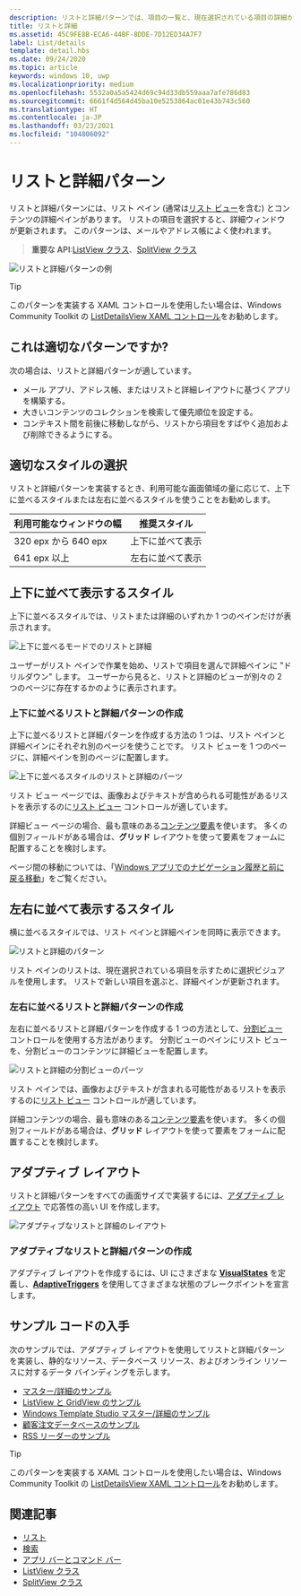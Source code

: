 ```yaml
---
description: リストと詳細パターンでは、項目の一覧と、現在選択されている項目の詳細が表示されます。 このパターンは、メールや連絡先リストまたはアドレス帳によく使用されます。
title: リストと詳細
ms.assetid: 45C9FE8B-ECA6-44BF-8DDE-7D12ED34A7F7
label: List/details
template: detail.hbs
ms.date: 09/24/2020
ms.topic: article
keywords: windows 10, uwp
ms.localizationpriority: medium
ms.openlocfilehash: 5532a0a5a5424d69c94d33db559aaa7afe786d83
ms.sourcegitcommit: 6661f4d564d45ba10e5253864ac01e43b743c560
ms.translationtype: HT
ms.contentlocale: ja-JP
ms.lasthandoff: 03/23/2021
ms.locfileid: "104806092"
---
```

# <a name="listdetails-pattern"></a>リストと詳細パターン

リストと詳細パターンには、リスト ペイン (通常は[リスト ビュー](lists.md)を含む) とコンテンツの詳細ペインがあります。 リストの項目を選択すると、詳細ウィンドウが更新されます。 このパターンは、メールやアドレス帳によく使われます。

> **重要な API**:[ListView クラス](/uwp/api/Windows.UI.Xaml.Controls.ListView)、[SplitView クラス](/uwp/api/windows.ui.xaml.controls.splitview)

![リストと詳細パターンの例](images/list-detail-pattern.png)

> [!TIP]
> このパターンを実装する XAML コントロールを使用したい場合は、Windows Community Toolkit の [ListDetailsView XAML コントロール](/windows/communitytoolkit/controls/masterdetailsview)をお勧めします。

## <a name="is-this-the-right-pattern"></a>これは適切なパターンですか?

次の場合は、リストと詳細パターンが適しています。

- メール アプリ、アドレス帳、またはリストと詳細レイアウトに基づくアプリを構築する。
- 大きいコンテンツのコレクションを検索して優先順位を設定する。
- コンテキスト間を前後に移動しながら、リストから項目をすばやく追加および削除できるようにする。

## <a name="choose-the-right-style"></a>適切なスタイルの選択

リストと詳細パターンを実装するとき、利用可能な画面領域の量に応じて、上下に並べるスタイルまたは左右に並べるスタイルを使うことをお勧めします。

| 利用可能なウィンドウの幅 | 推奨スタイル |
|------------------------|-------------------|
| 320 epx から 640 epx        | 上下に並べて表示           |
| 641 epx 以上       | 左右に並べて表示      |

## <a name="stacked-style"></a>上下に並べて表示するスタイル

上下に並べるスタイルでは、リストまたは詳細のいずれか 1 つのペインだけが表示されます。

![上下に並べるモードでのリストと詳細](images/patterns-md-stacked.png)

ユーザーがリスト ペインで作業を始め、リストで項目を選んで詳細ペインに "ドリルダウン" します。 ユーザーから見ると、リストと詳細のビューが別々の 2 つのページに存在するかのように表示されます。

### <a name="create-a-stacked-listdetails-pattern"></a>上下に並べるリストと詳細パターンの作成

上下に並べるリストと詳細パターンを作成する方法の 1 つは、リスト ペインと詳細ペインにそれぞれ別のページを使うことです。 リスト ビューを 1 つのページに、詳細ペインを別のページに配置します。

![上下に並べるスタイルのリストと詳細のパーツ](images/patterns-ld-stacked-parts.png)

リスト ビュー ページでは、画像およびテキストが含められる可能性があるリストを表示するのに[リスト ビュー](lists.md) コントロールが適しています。

詳細ビュー ページの場合、最も意味のある[コンテンツ要素](../layout/layout-panels.md)を使います。 多くの個別フィールドがある場合は、**グリッド** レイアウトを使って要素をフォームに配置することを検討します。

ページ間の移動については、「[Windows アプリでのナビゲーション履歴と前に戻る移動](../basics/navigation-history-and-backwards-navigation.md)」をご覧ください。

## <a name="side-by-side-style"></a>左右に並べて表示するスタイル

横に並べるスタイルでは、リスト ペインと詳細ペインを同時に表示できます。

![リストと詳細のパターン](images/patterns-listdetail-400x227.png)

リスト ペインのリストは、現在選択されている項目を示すために選択ビジュアルを使用します。 リストで新しい項目を選ぶと、詳細ペインが更新されます。

### <a name="create-a-side-by-side-listdetails-pattern"></a>左右に並べるリストと詳細パターンの作成

左右に並べるリストと詳細パターンを作成する 1 つの方法として、[分割ビュー](split-view.md) コントロールを使用する方法があります。 分割ビューのペインにリスト ビューを、分割ビューのコンテンツに詳細ビューを配置します。

![リストと詳細の分割ビューのパーツ](images/patterns-ld-splitview-parts.png)

リスト ペインでは、画像およびテキストが含まれる可能性があるリストを表示するのに[リスト ビュー](lists.md) コントロールが適しています。

詳細コンテンツの場合、最も意味のある[コンテンツ要素](../layout/layout-panels.md)を使います。 多くの個別フィールドがある場合は、**グリッド** レイアウトを使って要素をフォームに配置することを検討します。

## <a name="adaptive-layout"></a>アダプティブ レイアウト

リストと詳細パターンをすべての画面サイズで実装するには、[アダプティブ レイアウト](../layout/layouts-with-xaml.md) で応答性の高い UI を作成します。

![アダプティブなリストと詳細のレイアウト](images/patterns_listdetail.png)

### <a name="create-an-adaptive-listdetails-pattern"></a>アダプティブなリストと詳細パターンの作成
アダプティブ レイアウトを作成するには、UI にさまざまな [**VisualStates**](/uwp/api/windows.ui.xaml.visualstate) を定義し、[**AdaptiveTriggers**](/uwp/api/Windows.UI.Xaml.AdaptiveTrigger) を使用してさまざまな状態のブレークポイントを宣言します。

## <a name="get-the-sample-code"></a>サンプル コードの入手

次のサンプルでは、アダプティブ レイアウトを使用してリストと詳細パターンを実装し、静的なリソース、データベース リソース、およびオンライン リソースに対するデータ バインディングを示します。 
- [マスター/詳細のサンプル](https://github.com/Microsoft/Windows-universal-samples/tree/master/Samples/XamlMasterDetail) 
- [ListView と GridView のサンプル](https://github.com/Microsoft/Windows-universal-samples/tree/master/Samples/XamlListView)
- [Windows Template Studio マスター/詳細のサンプル](https://github.com/Microsoft/WindowsTemplateStudio/tree/master/templates/Uwp/Pages/MasterDetail)
- [顧客注文データベースのサンプル](https://github.com/Microsoft/Windows-appsample-customers-orders-database)
- [RSS リーダーのサンプル](https://github.com/Microsoft/Windows-appsample-rssreader)

> [!TIP]
> このパターンを実装する XAML コントロールを使用したい場合は、Windows Community Toolkit の [ListDetailsView XAML コントロール](/windows/communitytoolkit/controls/masterdetailsview)をお勧めします。

## <a name="related-articles"></a>関連記事

- [リスト](lists.md)
- [検索](search.md)
- [アプリ バーとコマンド バー](app-bars.md)
- [ListView クラス](/uwp/api/Windows.UI.Xaml.Controls.ListView)
- [SplitView クラス](/uwp/api/windows.ui.xaml.controls.splitview)
